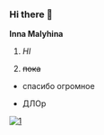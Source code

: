 ### Hi there 👋

**Inna Malyhina**

1. *HI*

2. ~~пока~~

+ спасибо  огромное

+  ДЛОр

[![1](https://user-images.githubusercontent.com/110103154/181500148-7dafe735-f197-4343-98ce-8bede6a696fa.jpg)](https://google.com)


